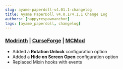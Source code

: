 ```yaml
---
slug: ayame-paperdoll-v4.01.1-changelog
title: Ayame PaperDoll v4.0.1/4.1.1 Change Log
authors: [happyrespawnanchor]
tags: [ayame_paperdoll, changelog]
---
```

### [Modrinth](https://modrinth.com/mod/ayame-paperdoll) | [CurseForge](https://www.curseforge.com/minecraft/mc-mods/ayame-paperdoll) | [MCMod](https://www.mcmod.cn/class/17015.html)
- Added a **Rotation Unlock** configuration option
- Added a **Hide on Screen Open** configuration option
- Replaced Mixin hooks with events
<!-- truncate -->

